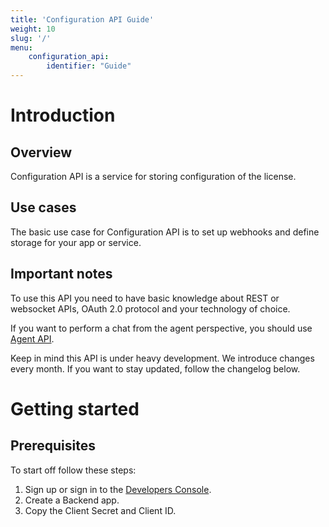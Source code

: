 ```yaml
---
title: 'Configuration API Guide'
weight: 10
slug: '/'
menu:
    configuration_api:
        identifier: "Guide"
---
```


# Introduction

## Overview

Configuration API is a service for storing configuration of the license. 

## Use cases

The basic use case for Configuration API is to set up webhooks and define storage for your app or service.

## Important notes

To use this API you need to have basic knowledge about REST or websocket APIs, OAuth 2.0 protocol and your technology of choice.

If you want to perform a chat from the agent perspective, you should use [Agent API](/docs/agent-api).

Keep in mind this API is under heavy development. We introduce changes every month. If you want to stay updated, follow the changelog below.

# Getting started

## Prerequisites

To start off follow these steps:

1. Sign up or sign in to the [Developers Console](https://console.chat.io/).
2. Create a Backend app.
3. Copy the Client Secret and Client ID.

<!--
## Working example

>_I've prepared the workspace. What do I need to do, to see it running?_

There is a ready-to-use example... To see the online demo... Do X to see it working...

# Basic usage

>_Now, once I saw it in action, I want to see more._

## Extended example

>_What else can I do with this tool?_

To better understand the power of this tool, check out following guides. To explore all of the functionalites, go to the API reference...

### Guide on creating

...

### Using this tool to

...

### Guide on preparing

...

# Advanced usage

>_I've already worked with this tool. I've mastered its basic use case. I want more._

## Advanced example
>_What are the most advanced / complex / hard use cases of this tool?_

Although this tool is dedicated to... we've seen people successfully using it to... To find out the advanced use cases, check this guides below.

### Guide on building your own

...

### Creating X from the ground up

...

## How it works
>_How this tool works internally? Can I modify or extend this tools' functionalities?_

If you want to tailor this tool for your very specific use case...

# Help and Support

>_I still have some questions. I've scrolled here impatiently. Where should I go?_

## Feedback

>_I ~hate~ love this tool! Where can I leave some feedback?_

The best way to leave the feedback is... We're always open for changes... Let us know if...

## Contributing

>_How can I help to improve this tool?_

If you want to help us out...

# API reference

>_I'm here every day for the last week. Just let me know what this method does._

## Methods, Callbacks, Objects definitions

>_I expect here to see the full technical index of all methods, callbacks and objects._
-->

